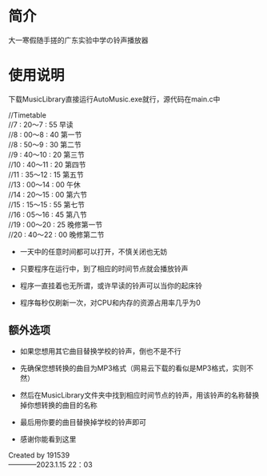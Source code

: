 # 简介  
大一寒假随手搓的广东实验中学の铃声播放器  
  
# 使用说明
  
下载MusicLibrary直接运行AutoMusic.exe就行，源代码在main.c中  
  
//Timetable  
//7  : 20～7  : 55 	早读  
//8  : 00～8  : 40 	第一节	  
//8  : 50～9  : 30 	第二节  
//9  : 40～10 : 20 	第三节  
//10 : 40～11 : 20 	第四节  
//11 : 35～12 : 15 	第五节  
//13 : 00～14 : 00 	午休  
//14 : 20～15 : 00 	第六节  
//15 : 15～15 : 55 	第七节  
//16 : 05～16 : 45 	第八节  
//19 : 00～20 : 25 	晚修第一节  
//20 : 40～22 : 00 	晚修第二节  

* 一天中的任意时间都可以打开，不慎关闭也无妨  
* 只要程序在运行中，到了相应的时间节点就会播放铃声  
* 程序一直挂着也无所谓，或许早读的铃声可以当你的起床铃  
  
* 程序每秒仅刷新一次，对CPU和内存的资源占用率几乎为0  
  
## 额外选项  
* 如果您想用其它曲目替换学校的铃声，倒也不是不行  
* 先确保您想转换的曲目为MP3格式（网易云下载的看似是MP3格式，实则不然）  
* 然后在MusicLibrary文件夹中找到相应时间节点的铃声，用该铃声的名称替换掉你想转换的曲目的名称  
* 最后用你要的曲目替换掉学校的铃声即可  
  
* 感谢你能看到这里  

Created by 191539  
                                                                      ————2023.1.15  22：03    
